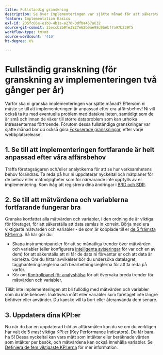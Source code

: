 ```yaml
---
title: Fullständig granskning
description: Se över implementeringen var sjätte månad för att säkerställa fortsatt anpassning till affärsbehoven och nyckeltalen.
feature: Implementation Basics
exl-id: 235fc86e-e1b0-4b1a-a270-0dfba457a832
source-git-commit: 25eccb2b9fe3827e62b0ae98d9bebf7a97b239f5
workflow-type: tm+mt
source-wordcount: '410'
ht-degree: 0%

---
```


# Fullständig granskning (för granskning av implementeringen två gånger per år)

Varför ska ni granska implementeringen var sjätte månad? Eftersom ni måste se till att implementeringen är anpassad efter era affärsbehov! Ni vill också ta itu med eventuella problem med datakvaliteten, samtidigt som de är små och innan de växer till större dataproblem som kan urholka intressenternas förtroende. Förutom dessa fullständiga granskningar var sjätte månad bör du också göra [Fokuserade granskningar](/help/implement/review/focused-review.md), efter varje webbplatsrelease.

## 1. Se till att implementeringen fortfarande är helt anpassad efter våra affärsbehov

Träffa företagsägaren och/eller analytikerna för att se hur verksamhetens behov förändras. Ta reda på hur ni uppdaterar nyckeltal och mätplaner för de behov eller mätmöjligheter som för närvarande inte uppfylls av er implementering. Kom ihåg att registrera dina ändringar i [BRD och SDR](https://experienceleague.adobe.com/docs/analytics-learn/tutorials/implementation/implementation-basics/creating-a-business-requirements-document.html?lang=en#implementation).

## 2. Se till att mätvärdena och variablerna fortfarande fungerar bra

Granska kortfattat alla mätvärden och variabler, i den ordning de är viktiga för företaget, för att säkerställa att data samlas in korrekt. Börja med era viktigaste mätvärden och variabler - de som är kopplade till er [de 5 främsta KPI:erna](https://experienceleague.adobe.com/docs/analytics/implementation/review/define-kpis.html?lang=en#review). Så här gör du:

* Skapa instrumentpaneler för att se månatliga trender över mätvärden och variabler (eller konfigurera [intelligenta aviseringar](https://experienceleague.adobe.com/docs/analytics/analyze/analysis-workspace/virtual-analyst/intelligent-alerts/intellligent-alerts.html#analysis-workspace) för var och en av dem) för att säkerställa att ni får de data ni förväntar er och att data är korrekta. Om du hittar avvikelser bör du undersöka datalagret, tagghanteringsreglerna och bearbetningsreglerna för att ta reda på varför.
* Kör om [Kontrollpanel för analyshälsa](https://assets.adobe.com/public/9549dbe7-765a-4899-77b8-85cbba1a4252) för att övervaka breda trender för mätvärden och variabler.

Tillåt inte implementeringen att bli fullödig med mätvärden och variabler som du inte behöver. Inaktivera mått eller variabler som företaget inte längre behöver eller använder. Du kanske vill ta bort eller återanvända dem senare.

## 3. Uppdatera dina KPI:er

Nu när du har en uppdaterad bild av affärsmålen kan du se om du verkligen har valt de 5 *mest* viktiga KPI:er (Key Performance Indicators). Du får bara ha 5! Dessa nyckeltal kan vara mått som intäkter eller beräknade värden som intäkter per besök, och mätvärdena kan också innehålla variabler. Se [Definiera de fem viktigaste KPI:erna](/help/implement/review/define-kpis.md) för mer information.

